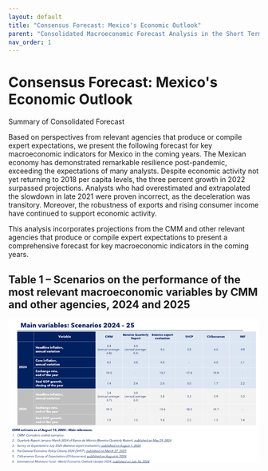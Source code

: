 ```yaml
---
layout: default
title: "Consensus Forecast: Mexico's Economic Outlook"
parent: "Consolidated Macroeconomic Forecast Analysis in the Short Term"
nav_order: 1
---
```

    
# Consensus Forecast: Mexico's Economic Outlook

Summary of Consolidated Forecast

Based on perspectives from relevant agencies that produce or compile expert expectations, we present the following forecast for key macroeconomic indicators for Mexico in the coming years. The Mexican economy has demonstrated remarkable resilience post-pandemic, exceeding the expectations of many analysts. Despite economic activity not yet returning to 2018 per capita levels, the three percent growth in 2022 surpassed projections. Analysts who had overestimated and extrapolated the slowdown in late 2021 were proven incorrect, as the deceleration was transitory. Moreover, the robustness of exports and rising consumer income have continued to support economic activity. 

This analysis incorporates projections from the CMM and other relevant agencies that produce or compile expert expectations to present a comprehensive forecast for key macroeconomic indicators in the coming years.

## Table 1 – Scenarios on the performance of the most relevant macroeconomic variables by CMM and other agencies, 2024 and 2025

![Table_1](assets/images/Table_1.png)

